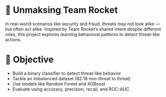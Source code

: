 # 🚀 Unmaksing Team Rocket
In real-world scenarios like security and fraud, threats may not look alike — but often act alike. Inspired by Team Rocket’s shared intent despite different roles, this project explores learning behavioral patterns to detect threat-like actions.

# 🎯 Objective

- Build a binary classifier to detect threat-like behavior
- Tackle an imbalanced dataset (82:18 non-threat to threat)
- Use models like Random Forest and XGBoost
- Evaluate using accuracy, precision, recall, and ROC-AUC
